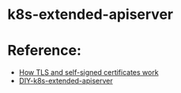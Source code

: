 # k8s-extended-apiserver


# Reference:
- [How TLS and self-signed certificates work](https://www.youtube.com/watch?v=gH5X7hLAWeU)
- [DIY-k8s-extended-apiserver](https://github.com/tamalsaha/DIY-k8s-extended-apiserver)
